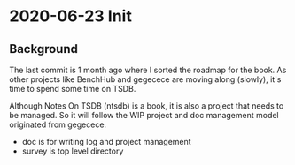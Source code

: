 # 2020-06-23 Init

## Background

The last commit is 1 month ago where I sorted the roadmap for the book.
As other projects like BenchHub and gegecece are moving along (slowly), it's time to spend some time on TSDB.

Although Notes On TSDB (ntsdb) is a book, it is also a project that needs to be managed.
So it will follow the WIP project and doc management model originated from gegecece.

- doc is for writing log and project management
- survey is top level directory